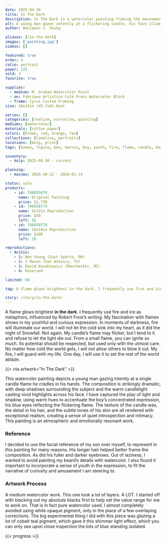 ```yaml
---
date: 2025-04-30
title: In The Dark
description: In The Dark is a watercolor painting framing the amusement of a youthful expression looking in to a candle flame.
alt: A young man gazes intently at a flickering candle, his face illuminated by its warm glow in a powerful study of light, focus, and introspection.
author: Benjamin J. Young

aliases: [/in-the-dark]
images: ['painting.jpg']
videos: []

featured: true
order: 4
ratio: portrait
power: 325
sold: 3
favorite: true

supplies:
  - medium: M. Graham Watercolor Paint
  - on: Fabriano Artistico Cold Press Watercolor Block
  - frame: Cyrus Custom Framing
size: 18x24in (45.7x61.0cm)

series: []
categories: [realism, narrative, painting]
mediums: [watercolor]
materials: [cotton paper]
colors: [brown, red, orange, tan]
collections: [timeline, portraits]
locations: [kolp, print]
tags: [human, figure, ben, marcus, boy, youth, fire, flame, candle, dark, glow, warm, indoors]

inventory:
  - kolp: 2025-04-30 - current

planning:
  - massmu: 2025-10-22 - 2026-01-14

status: sale
products:
    - id: 746855079
      name: Original Painting
      price: $1,730
    - id: 746858779
      name: 9x12in Reproduction
      price: $50
      left: 56
    - id: 746858779
      name: 18x24in Reproduction
      price: $200
      left: 29

reproductions:
  - 9x12in:
    - 1: Ben Young (East Sparta, OH)
    - 2: J Mason (San Antonio, TX)
    - 3: David Kozakiewicz (Manchester, MI)
    - 4: Reserved

limited: 60

tag: A flame glows brightest in the dark. I frequently use fire and ice as metaphors, influenced by Robert Frost’s writing. My fascination with flames shows in my youthful and curious expression. In moments of darkness, fire will illuminate our world. I will not let the cold sink into my heart, as it did the night of Snowfall. Not again. My candle’s flame may flicker, but I tend to it and refuse to let the light die out. From a small flame, you can ignite so much. Its potential should be respected, but used only with the utmost care. No matter how cold the world gets, I will not allow others to blow it out. My fire, I will guard with my life. One day, I will use it to set the rest of the world ablaze.

story: /story/in-the-dark/
---
```


A flame glows brightest **in the dark**. I frequently use fire and ice as metaphors, influenced by Robert Frost’s writing. My fascination with flames shows in my youthful and curious expression. In moments of darkness, fire will illuminate our world. I will not let the cold sink into my heart, as it did the night of Snowfall. Not again. My candle’s flame may flicker, but I tend to it and refuse to let the light die out. From a small flame, you can ignite so much. Its potential should be respected, but used only with the utmost care. No matter how cold the world gets, I will not allow others to blow it out. My fire, I will guard with my life. One day, I will use it to set the rest of the world ablaze.

<!--more-->

{{< cta artwork="In The Dark" >}}

This watercolor painting depicts a young man gazing intently at a single candle flame he cradles in his hands. The composition is strikingly dramatic, with deep shadows surrounding the subject and the warm candlelight casting vivid highlights across his face. I have captured the play of light and shadow, using warm hues to accentuate the boy’s concentrated expression, his blue eyes reflecting the flickering flame. The texture of the candle wax, the detail in his hair, and the subtle tones of his skin are all rendered with exceptional realism, creating a sense of quiet introspection and intimacy. This painting is an atmospheric and emotionally resonant work.

### Reference ###

I decided to use the facial reference of my son over myself, to represent in this painting for many reasons. His longer hair helped better frame the composition. As did his fuller and darker eyebrows. Out of laziness, I wanted to avoid painting my beard’s details with watercolor. I also found it important to incorporate a sense of youth in the expression, to fit the narrative of curiosity and amusement I am steering to.

### Artwork Process ###

A medium watercolor work. This one took a lot of layers. A LOT. I started off with blacking out my absolute blacks first to help set the value range for me to work on. That is in fact pure watercolor used. I almost completely avoided using white opaque pigment, only in the place of a few overlaying corrections. The big experimental thing I did with this piece was glazing a lot of cobalt teal pigment, which gave it this shimmer light effect, which you can only see upon close inspection the bits of blue standing isolated.

{{< progress >}}